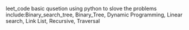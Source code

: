leet_code basic qusetion
using python to slove the problems
include:Binary_search_tree, Binary_Tree, Dynamic Programming, Linear search, Link List, Recursive, Traversal
